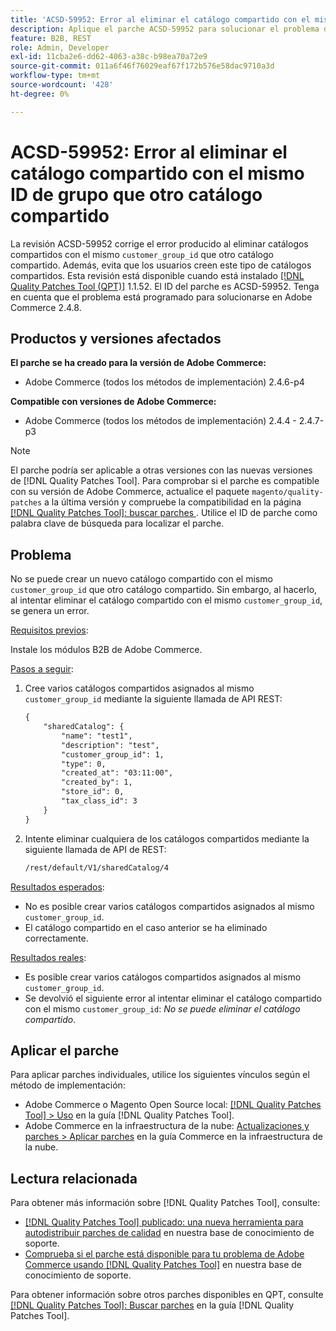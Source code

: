 ```yaml
---
title: 'ACSD-59952: Error al eliminar el catálogo compartido con el mismo ID de grupo que otro catálogo compartido'
description: Aplique el parche ACSD-59952 para solucionar el problema de Adobe Commerce en el que se produce un error al eliminar un catálogo compartido con el mismo customer_group_id que otro catálogo compartido.
feature: B2B, REST
role: Admin, Developer
exl-id: 11cba2e6-dd62-4063-a38c-b98ea70a72e9
source-git-commit: 011a6f46f76029eaf67f172b576e58dac9710a3d
workflow-type: tm+mt
source-wordcount: '428'
ht-degree: 0%

---
```


# ACSD-59952: Error al eliminar el catálogo compartido con el mismo ID de grupo que otro catálogo compartido

La revisión ACSD-59952 corrige el error producido al eliminar catálogos compartidos con el mismo `customer_group_id` que otro catálogo compartido. Además, evita que los usuarios creen este tipo de catálogos compartidos. Esta revisión está disponible cuando está instalado [[!DNL Quality Patches Tool (QPT)]](https://experienceleague.adobe.com/es/docs/commerce-operations/tools/quality-patches-tool/quality-patches-tool-to-self-serve-quality-patches) 1.1.52. El ID del parche es ACSD-59952. Tenga en cuenta que el problema está programado para solucionarse en Adobe Commerce 2.4.8.

## Productos y versiones afectados

**El parche se ha creado para la versión de Adobe Commerce:**

* Adobe Commerce (todos los métodos de implementación) 2.4.6-p4

**Compatible con versiones de Adobe Commerce:**

* Adobe Commerce (todos los métodos de implementación) 2.4.4 - 2.4.7-p3

>[!NOTE]
>
>El parche podría ser aplicable a otras versiones con las nuevas versiones de [!DNL Quality Patches Tool]. Para comprobar si el parche es compatible con su versión de Adobe Commerce, actualice el paquete `magento/quality-patches` a la última versión y compruebe la compatibilidad en la página [[!DNL Quality Patches Tool]: buscar parches ](https://experienceleague.adobe.com/tools/commerce-quality-patches/index.html?lang=es). Utilice el ID de parche como palabra clave de búsqueda para localizar el parche.

## Problema

No se puede crear un nuevo catálogo compartido con el mismo `customer_group_id` que otro catálogo compartido. Sin embargo, al hacerlo, al intentar eliminar el catálogo compartido con el mismo `customer_group_id`, se genera un error.

<u>Requisitos previos</u>:

Instale los módulos B2B de Adobe Commerce.

<u>Pasos a seguir</u>:

1. Cree varios catálogos compartidos asignados al mismo `customer_group_id` mediante la siguiente llamada de API REST:

   ```REST
   {
       "sharedCatalog": {
           "name": "test1",
           "description": "test",
           "customer_group_id": 1,
           "type": 0,
           "created_at": "03:11:00",
           "created_by": 1,
           "store_id": 0,
           "tax_class_id": 3
       }
   }
   ```

1. Intente eliminar cualquiera de los catálogos compartidos mediante la siguiente llamada de API de REST:

   ```REST
   /rest/default/V1/sharedCatalog/4
   ```

<u>Resultados esperados</u>:

* No es posible crear varios catálogos compartidos asignados al mismo `customer_group_id`.
* El catálogo compartido en el caso anterior se ha eliminado correctamente.

<u>Resultados reales</u>:

* Es posible crear varios catálogos compartidos asignados al mismo `customer_group_id`.
* Se devolvió el siguiente error al intentar eliminar el catálogo compartido con el mismo `customer_group_id`: *No se puede eliminar el catálogo compartido*.

## Aplicar el parche

Para aplicar parches individuales, utilice los siguientes vínculos según el método de implementación:

* Adobe Commerce o Magento Open Source local: [[!DNL Quality Patches Tool] > Uso](/help/tools/quality-patches-tool/usage.md) en la guía [!DNL Quality Patches Tool].
* Adobe Commerce en la infraestructura de la nube: [Actualizaciones y parches > Aplicar parches](https://experienceleague.adobe.com/docs/commerce-cloud-service/user-guide/develop/upgrade/apply-patches.html?lang=es) en la guía Commerce en la infraestructura de la nube.

## Lectura relacionada

Para obtener más información sobre [!DNL Quality Patches Tool], consulte:

* [[!DNL Quality Patches Tool] publicado: una nueva herramienta para autodistribuir parches de calidad](https://experienceleague.adobe.com/es/docs/commerce-operations/tools/quality-patches-tool/quality-patches-tool-to-self-serve-quality-patches) en nuestra base de conocimiento de soporte.
* [Comprueba si el parche está disponible para tu problema de Adobe Commerce usando [!DNL Quality Patches Tool]](/help/tools/quality-patches-tool/patches-available-in-qpt/check-patch-for-magento-issue-with-magento-quality-patches.md) en nuestra base de conocimiento de soporte.

Para obtener información sobre otros parches disponibles en QPT, consulte [[!DNL Quality Patches Tool]: Buscar parches](https://experienceleague.adobe.com/tools/commerce-quality-patches/index.html?lang=es) en la guía [!DNL Quality Patches Tool].
